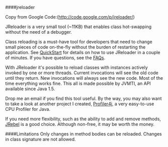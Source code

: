 ####jreloader

Copy from Google Code:(http://code.google.com/p/jreloader/)

JReloader is a very small tool (~11KB) that enables class hot-swapping without the need of a debugger.

Class reloading is a must-have tool for developers that need to change small pieces of code on-the-fly without the burden of restarting the application. See [QuickStart](https://github.com/junit/jreloader/wiki/QuickStart) for details on how to use JReloader in a couple of minutes. If you have questions, see the [FAQs](https://github.com/junit/jreloader/wiki/FAQs).

With JReloader it's possible to reload classes with instances actively invoked by one or more threads. Current invocations will see the old code until they return. New invocations will always see the new code. Most of the time everything works fine. This all is made possible by JVMTI, an API available since Java 1.5.

Drop me an email if you find this tool useful. By the way, you may also want to take a look at another project I created, [Profiler4j](http://profiler4j.sourceforge.net/), a very easy-to-use CPU Profiler for Java.

If you need more flexibility, such as the ability to add and remove methods, [JRebel](http://www.zeroturnaround.com/jrebel/) is a good choice. Although non-free, it may be worth the money.

####Limitations
Only changes in method bodies can be reloaded. Changes in class signature are not allowed.
